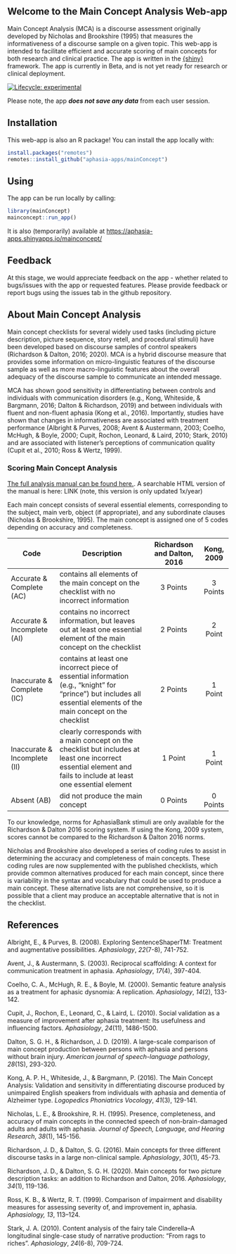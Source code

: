 
## Welcome to the Main Concept Analysis Web-app

Main Concept Analysis (MCA) is a discourse assessment originally
developed by Nicholas and Brookshire (1995) that measures the
informativeness of a discourse sample on a given topic. This web-app is
intended to facilitate efficient and accurate scoring of main concepts
for both research and clinical practice. The app is written in the
[{shiny}](https://shiny.rstudio.com/) framework. The app is currently in
Beta, and is not yet ready for research or clinical deployment.

<!-- badges: start -->

[![Lifecycle:
experimental](https://img.shields.io/badge/lifecycle-experimental-orange.svg)](https://lifecycle.r-lib.org/articles/stages.html#experimental)
<!-- badges: end -->

Please note, the app ***does not save any data*** from each user
session.

## Installation

This web-app is also an R package! You can install the app locally with:

``` r
install.packages("remotes")
remotes::install_github("aphasia-apps/mainConcept")
```

## Using

The app can be run locally by calling:

``` r
library(mainConcept)
mainconcept::run_app()
```

It is also (temporarily) available at
<https://aphasia-apps.shinyapps.io/mainconcept/>

## Feedback

At this stage, we would appreciate feedback on the app - whether related
to bugs/issues with the app or requested features. Please provide
feedback or report bugs using the issues tab in the github repository.

## About Main Concept Analysis

Main concept checklists for several widely used tasks (including picture
description, picture sequence, story retell, and procedural stimuli)
have been developed based on discourse samples of control speakers
(Richardson & Dalton, 2016; 2020). MCA is a hybrid discourse measure
that provides some information on micro-linguistic features of the
discourse sample as well as more macro-linguistic features about the
overall adequacy of the discourse sample to communicate an intended
message.

MCA has shown good sensitivity in differentiating between controls and
individuals with communication disorders (e.g., Kong, Whiteside, &
Bargmann, 2016; Dalton & Richardson, 2019) and between individuals with
fluent and non-fluent aphasia (Kong et al., 2016). Importantly, studies
have shown that changes in informativeness are associated with treatment
performance (Albright & Purves, 2008; Avent & Austermann, 2003; Coelho,
McHugh, & Boyle, 2000; Cupit, Rochon, Leonard, & Laird, 2010; Stark,
2010) and are associated with listener’s perceptions of communication
quality (Cupit et al., 2010; Ross & Wertz, 1999).

### Scoring Main Concept Analysis

[The full analysis manual can be found
here.](https://drive.google.com/drive/folders/1bxazjgQWx-WD8ELTJjwBm_5IToRpgQhQ).
A searchable HTML version of the manual is here: LINK (note, this
version is only updated 1x/year)

Each main concept consists of several essential elements, corresponding
to the subject, main verb, object (if appropriate), and any subordinate
clauses (Nicholas & Brookshire, 1995). The main concept is assigned one
of 5 codes depending on accuracy and completeness.

<center>

| Code                         | Description                                                                                                                                                           | **Richardson and Dalton, 2016** | **Kong, 2009** |
|------------------------------|-----------------------------------------------------------------------------------------------------------------------------------------------------------------------|:-------------------------------:|:--------------:|
| Accurate & Complete (AC)     | contains all elements of the main concept on the checklist with no incorrect information                                                                              |            3 Points             |    3 Points    |
| Accurate & Incomplete (AI)   | contains no incorrect information, but leaves out at least one essential element of the main concept on the checklist                                                 |            2 Points             |    2 Point     |
| Inaccurate & Complete (IC)   | contains at least one incorrect piece of essential information (e.g., “knight” for “prince”) but includes all essential elements of the main concept on the checklist |            2 Points             |    1 Point     |
| Inaccurate & Incomplete (II) | clearly corresponds with a main concept on the checklist but includes at least one incorrect essential element and fails to include at least one essential element    |             1 Point             |    1 Point     |
| Absent (AB)                  | did not produce the main concept                                                                                                                                      |            0 Points             |    0 Points    |

</center>

To our knowledge, norms for AphasiaBank stimuli are only available for
the Richardson & Dalton 2016 scoring system. If using the Kong, 2009
system, scores cannot be compared to the Richardson & Dalton 2016 norms.

Nicholas and Brookshire also developed a series of coding rules to
assist in determining the accuracy and completeness of main concepts.
These coding rules are now supplemented with the published checklists,
which provide common alternatives produced for each main concept, since
there is variability in the syntax and vocabulary that could be used to
produce a main concept. These alternative lists are not comprehensive,
so it is possible that a client may produce an acceptable alternative
that is not in the checklist.

## References

Albright, E., & Purves, B. (2008). Exploring SentenceShaperTM: Treatment
and augmentative possibilities. *Aphasiology*, *22*(7-8), 741-752.

Avent, J., & Austermann, S. (2003). Reciprocal scaffolding: A context
for communication treatment in aphasia. *Aphasiology*, *17*(4), 397-404.

Coelho, C. A., McHugh, R. E., & Boyle, M. (2000). Semantic feature
analysis as a treatment for aphasic dysnomia: A replication.
*Aphasiology*, *14*(2), 133-142.

Cupit, J., Rochon, E., Leonard, C., & Laird, L. (2010). Social
validation as a measure of improvement after aphasia treatment: Its
usefulness and influencing factors. *Aphasiology*, *24*(11), 1486-1500.

Dalton, S. G. H., & Richardson, J. D. (2019). A large-scale comparison
of main concept production between persons with aphasia and persons
without brain injury. *American journal of speech-language pathology*,
*28*(1S), 293-320.

Kong, A. P. H., Whiteside, J., & Bargmann, P. (2016). The Main Concept
Analysis: Validation and sensitivity in differentiating discourse
produced by unimpaired English speakers from individuals with aphasia
and dementia of Alzheimer type. *Logopedics Phoniatrics Vocology*,
*41*(3), 129-141.

Nicholas, L. E., & Brookshire, R. H. (1995). Presence, completeness, and
accuracy of main concepts in the connected speech of non-brain-damaged
adults and adults with aphasia. *Journal of Speech, Language, and
Hearing Research*, *38*(1), 145-156.

Richardson, J. D., & Dalton, S. G. (2016). Main concepts for three
different discourse tasks in a large non-clinical sample. *Aphasiology*,
*30*(1), 45-73.

Richardson, J. D., & Dalton, S. G. H. (2020). Main concepts for two
picture description tasks: an addition to Richardson and Dalton, 2016.
*Aphasiology*, *34*(1), 119-136.

Ross, K. B., & Wertz, R. T. (1999). Comparison of impairment and
disability measures for assessing severity of, and improvement in,
aphasia. *Aphasiology, 13*, 113–124.

Stark, J. A. (2010). Content analysis of the fairy tale Cinderella–A
longitudinal single-case study of narrative production: “From rags to
riches”. *Aphasiology*, *24*(6-8), 709-724.
